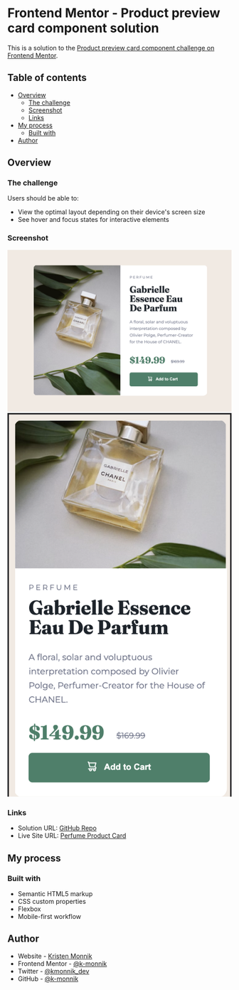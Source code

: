
# Frontend Mentor - Product preview card component solution

This is a solution to the [Product preview card component challenge on Frontend Mentor](https://www.frontendmentor.io/challenges/product-preview-card-component-GO7UmttRfa).

## Table of contents

- [Overview](#overview)
  - [The challenge](#the-challenge)
  - [Screenshot](#screenshot)
  - [Links](#links)
- [My process](#my-process)
  - [Built with](#built-with)
- [Author](#author)


## Overview

### The challenge

Users should be able to:

- View the optimal layout depending on their device's screen size
- See hover and focus states for interactive elements

### Screenshot

![](./images/product-card-desktop-screenshot.png)
![](./images/product-card-mobile-screenshot.png)



### Links

- Solution URL: [GitHub Repo](https://github.com/k-monnik/product-card)
- Live Site URL: [Perfume Product Card](https://km-perfume-product-card.netlify.app)

## My process

### Built with

- Semantic HTML5 markup
- CSS custom properties
- Flexbox
- Mobile-first workflow


## Author

- Website - [Kristen Monnik](https://www.monnik.dev)
- Frontend Mentor - [@k-monnik](https://www.frontendmentor.io/profile/k-monnik)
- Twitter - [@kmonnik_dev](https://twitter.com/kmonnik_dev)
- GitHub - [@k-monnik](https://github.com/k-monnik)





